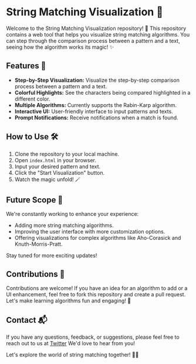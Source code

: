 # String Matching Visualization 🎯

Welcome to the String Matching Visualization repository! 🚀 This repository contains a web tool that helps you visualize string matching algorithms. You can step through the comparison process between a pattern and a text, seeing how the algorithm works its magic! ✨

## Features 🌟

- **Step-by-Step Visualization:** Visualize the step-by-step comparison process between a pattern and a text.
- **Colorful Highlights:** See the characters being compared highlighted in a different color.
- **Multiple Algorithms:** Currently supports the Rabin-Karp algorithm.
- **Interactive UI:** User-friendly interface to input patterns and texts.
- **Prompt Notifications:** Receive notifications when a match is found.

## How to Use 🛠️

1. Clone the repository to your local machine.
2. Open `index.html` in your browser.
3. Input your desired pattern and text.
4. Click the "Start Visualization" button.
5. Watch the magic unfold! 🪄

## Future Scope 🚀

We're constantly working to enhance your experience:

- Adding more string matching algorithms.
- Improving the user interface with more customization options.
- Offering visualizations for complex algorithms like Aho-Corasick and Knuth-Morris-Pratt.

Stay tuned for more exciting updates!

## Contributions 👥

Contributions are welcome! If you have an idea for an algorithm to add or a UI enhancement, feel free to fork this repository and create a pull request. Let's make learning algorithms fun and engaging! 🤝

## Contact 📬

If you have any questions, feedback, or suggestions, please feel free to reach out to us at <a href="https://twitter.com/prakharrai1609">Twitter</a> We'd love to hear from you!

Let's explore the world of string matching together! 🚀✨
